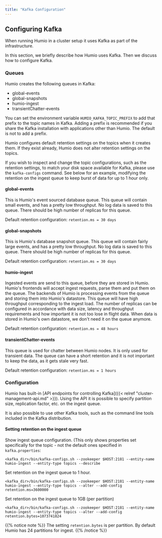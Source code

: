 ```yaml
---
title: "Kafka Configuration"
---
```


## Configuring Kafka

When running Humio in a cluster setup it uses Kafka as part of the infrastructure.

In this section, we briefly describe how Humio uses Kafka. Then we discuss how to configure Kafka.


### Queues

Humio creates the following queues in Kafka:

* global-events
* global-snapshots
* humio-ingest
* transientChatter-events

You can set the environment variable `HUMIO_KAFKA_TOPIC_PREFIX` to add that prefix to the topic names in Kafka.
Adding a prefix is recommended if you share the Kafka installation with applications other than Humio.
The default is not to add a prefix.

Humio configures default retention settings on the topics when it creates them.
If they exist already, Humio does not alter retention settings on the topics.

If you wish to inspect and change the topic configurations, such as the retention settings,
to match your disk space available for Kafka, please use the `kafka-configs` command.
See below for an example, modifying the retention on the ingest queue to keep burst of data for up to 1 hour only.


#### global-events
This is Humio's event sourced database queue. This queue will contain small events, and has a pretty low throughput.
No log data is saved to this queue. There should be high number of replicas for this queue.

Default retention configuration: `retention.ms = 30 days`

#### global-snapshots
This is Humio's database snapshot queue. This queue will contain fairly large events, and has a pretty low throughput.
No log data is saved to this queue. There should be high number of replicas for this queue.

Default retention configuration: `retention.ms = 30 days`

#### humio-ingest
Ingested events are send to this queue, before they are stored in Humio. Humio's
frontends will accept ingest requests, parse them and put them on the queue.
The backends of Humio is processing events from the queue and storing them into Humio's datastore.
This queue will have high throughput corresponding to the ingest load.
The number of replicas can be configured in accordance with data size, latency
and throughput requirements and how important it is not too lose in flight data.
When data is stored in Humio's own datastore, we don't need it on the queue anymore.

Default retention configuration: `retention.ms = 48 hours`

#### transientChatter-events
This queue is used for chatter between Humio nodes.  It is only used for transient data.
The queue can have a short retention and it is not important to keep the data, as it gets stale very fast.

Default retention configuration: `retention.ms = 1 hours`

### Configuration

Humio has built-in [API endpoints for controlling Kafka]({{< relref "cluster-management-api.md" >}}).
Using the API it is possible to specify partition size, replication factor, etc. on the ingest queue.

It is also possible to use other Kafka tools, such as the command line tools included in the Kafka distribution.


#### Setting retention on the ingest queue

Show ingest queue configuration. (This only shows properties set specifically for the topic - not the default ones specified in `kafka.properties`:

```shell
<kafka_dir>/bin/kafka-configs.sh --zookeeper $HOST:2181 --entity-name humio-ingest --entity-type topics --describe
```

Set retention on the ingest queue to 1 hour.

```shell
<kafka_dir>/bin/kafka-configs.sh --zookeeper $HOST:2181 --entity-name humio-ingest --entity-type topics --alter --add-config retention.ms=3600000
```

Set retention on the ingest queue to 1GB (per partition)

```shell
<kafka_dir>/bin/kafka-configs.sh --zookeeper $HOST:2181 --entity-name humio-ingest --entity-type topics --alter --add-config retention.bytes=1073741824
```

{{% notice note %}}
The setting `retention.bytes` is per partition. By default Humio has 24 partitions for ingest.
{{% /notice %}}
